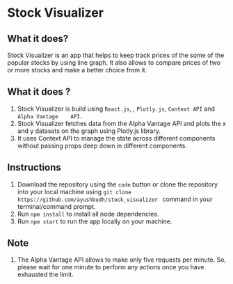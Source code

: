 # Stock Visualizer

## What it does?

Stock Visualizer is an app that helps to keep track prices of the some of the popular stocks by using line graph. It also allows to compare prices of two or more stocks and make a better choice from it. 

## What it does ?

<ol>
  <li>Stock Visualizer is build using <code>React.js</code>, <codeMaterial-UI></code>,  <code>Plotly.js</code>, <code>Context API</code> and <code>Alpha Vantage    API</code>.</li>
  <li>Stock Visualizer fetches data from the Alpha Vantage API and plots the x and y datasets on the graph using Plotly.js library.</li>
  <li>It uses Context API to manage the state across different components without passing props deep down in different components.</li>
</ol>

## Instructions

<ol>
  <li>Download the repository using the <code>code</code> button or clone the repository into your local machine using <code>git clone  https://github.com/ayushbudh/stock_visualizer </code> command in your terminal/command prompt.</li>
  <li>Run <code>npm install</code> to install all node dependencies.</li>
  <li>Run <code>npm start</code> to run the app locally on your machine.</li>
</ol>




## Note

1. The Alpha Vantage API allows to make only five requests per minute. So, please wait for one minute to perform any actions once you have exhausted the limit.


